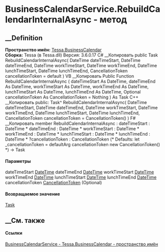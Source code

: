 # BusinessCalendarService.RebuildCalendarInternalAsync - метод
##  __Definition
 **Пространство имён:** [Tessa.BusinessCalendar](N_Tessa_BusinessCalendar.htm)  
 **Сборка:** Tessa (в Tessa.dll) Версия: 3.6.0.17
C# __Копировать
     public Task RebuildCalendarInternalAsync(
    	DateTime dateTimeStart,
    	DateTime dateTimeEnd,
    	DateTime workTimeStart,
    	DateTime workTimeEnd,
    	DateTime lunchTimeStart,
    	DateTime lunchTimeEnd,
    	CancellationToken cancellationToken = default
    )
VB __Копировать
     Public Function RebuildCalendarInternalAsync ( 
    	dateTimeStart As DateTime,
    	dateTimeEnd As DateTime,
    	workTimeStart As DateTime,
    	workTimeEnd As DateTime,
    	lunchTimeStart As DateTime,
    	lunchTimeEnd As DateTime,
    	Optional cancellationToken As CancellationToken = Nothing
    ) As Task
C++ __Копировать
     public:
    Task^ RebuildCalendarInternalAsync(
    	DateTime dateTimeStart, 
    	DateTime dateTimeEnd, 
    	DateTime workTimeStart, 
    	DateTime workTimeEnd, 
    	DateTime lunchTimeStart, 
    	DateTime lunchTimeEnd, 
    	CancellationToken cancellationToken = CancellationToken()
    )
F# __Копировать
     member RebuildCalendarInternalAsync : 
            dateTimeStart : DateTime * 
            dateTimeEnd : DateTime * 
            workTimeStart : DateTime * 
            workTimeEnd : DateTime * 
            lunchTimeStart : DateTime * 
            lunchTimeEnd : DateTime * 
            ?cancellationToken : CancellationToken 
    (* Defaults:
            let _cancellationToken = defaultArg cancellationToken new CancellationToken()
    *)
    -> Task 
#### Параметры
dateTimeStart
[DateTime](https://learn.microsoft.com/dotnet/api/system.datetime)
dateTimeEnd [DateTime](https://learn.microsoft.com/dotnet/api/system.datetime)
workTimeStart
[DateTime](https://learn.microsoft.com/dotnet/api/system.datetime)
workTimeEnd [DateTime](https://learn.microsoft.com/dotnet/api/system.datetime)
lunchTimeStart
[DateTime](https://learn.microsoft.com/dotnet/api/system.datetime)
lunchTimeEnd
[DateTime](https://learn.microsoft.com/dotnet/api/system.datetime)
cancellationToken
[CancellationToken](https://learn.microsoft.com/dotnet/api/system.threading.cancellationtoken)
(Optional)
#### Возвращаемое значение
[Task](https://learn.microsoft.com/dotnet/api/system.threading.tasks.task)
##  __См. также
#### Ссылки
[BusinessCalendarService -
](T_Tessa_BusinessCalendar_BusinessCalendarService.htm)
[Tessa.BusinessCalendar - пространство имён](N_Tessa_BusinessCalendar.htm)
